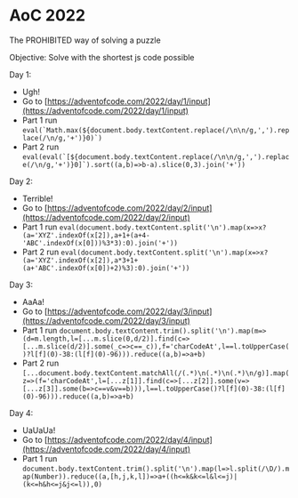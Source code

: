 # AoC 2022

The PROHIBITED way of solving a puzzle

Objective: Solve with the shortest js code possible

Day 1:
- Ugh!
- Go to [https://adventofcode.com/2022/day/1/input](https://adventofcode.com/2022/day/1/input)
- Part 1 run ```eval(`Math.max(${document.body.textContent.replace(/\n\n/g,',').replace(/\n/g,'+')}0)`)```
- Part 2 run ```eval(eval(`[${document.body.textContent.replace(/\n\n/g,',').replace(/\n/g,'+')}0]`).sort((a,b)=>b-a).slice(0,3).join('+'))```

Day 2:
- Terrible!
- Go to [https://adventofcode.com/2022/day/2/input](https://adventofcode.com/2022/day/2/input)
- Part 1 run ```eval(document.body.textContent.split('\n').map(x=>x?(a='XYZ'.indexOf(x[2]),a+1+(a+4-'ABC'.indexOf(x[0]))%3*3):0).join('+'))```
- Part 2 run ```eval(document.body.textContent.split('\n').map(x=>x?(a='XYZ'.indexOf(x[2]),a*3+1+(a+'ABC'.indexOf(x[0])+2)%3):0).join('+'))```

Day 3:
- AaAa!
- Go to [https://adventofcode.com/2022/day/3/input](https://adventofcode.com/2022/day/3/input)
- Part 1 run ```document.body.textContent.trim().split('\n').map(m=>(d=m.length,l=[...m.slice(0,d/2)].find(c=>[...m.slice(d/2)].some(_c=>c==_c)),f='charCodeAt',l==l.toUpperCase()?l[f](0)-38:(l[f](0)-96))).reduce((a,b)=>a+b)```
- Part 2 run ```[...document.body.textContent.matchAll(/(.*)\n(.*)\n(.*)\n/g)].map(z=>(f='charCodeAt',l=[...z[1]].find(c=>[...z[2]].some(v=>[...z[3]].some(b=>c==v&v==b))),l==l.toUpperCase()?l[f](0)-38:(l[f](0)-96))).reduce((a,b)=>a+b)```

Day 4:
- UaUaUa!
- Go to [https://adventofcode.com/2022/day/4/input](https://adventofcode.com/2022/day/4/input)
- Part 1 run ```document.body.textContent.trim().split('\n').map(l=>l.split(/\D/).map(Number)).reduce((a,[h,j,k,l])=>a+((h<=k&k<=l&l<=j)|(k<=h&h<=j&j<=l)),0)```
